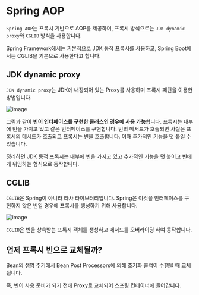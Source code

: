 # Spring AOP

`Spring AOP`는 프록시 기반으로 AOP를 제공하며, 프록시 방식으로는 `JDK dynamic proxy`와 `CGLIB` 방식을 사용합니다.

Spring Framework에서는 기본적으로 JDK 동적 프록시를 사용하고, Spring Boot에서는 CGLIB을 기본으로 사용한다고 합니다.

## JDK dynamic proxy

`JDK dynamic proxy`는 JDK에 내장되어 있는 Proxy를 사용하며 프록시 패턴을 이용한 방법입니다. 

![image](https://user-images.githubusercontent.com/53790137/154936463-c1c9c7bf-233c-4ed3-b206-df1b8c649a15.png)

그림과 같이 **빈이 인터페이스를 구현한 클래스인 경우에 사용 가능**합니다. 프록시는 내부에 빈을 가지고 있고 같은 인터페이스를 구현합니다. 빈의 메서드가 호출되면 사실은 프록시의 메서드가 호출되고 프록시는 빈을 호출합니다. 이때 추가적인 기능을 덧 붙일 수 있습니다.

정리하면 JDK 동적 프록시는 내부에 빈을 가지고 있고 추가적인 기능을 덧 붙이고 빈에게 위임하는 형식으로 동작합니다.

## CGLIB

`CGLIB`은 Spring이 아니라 타사 라이브러리입니다. Spring은 이것을 인터페이스를 구현하지 않은 빈일 경우에 프록시를 생성하기 위해 사용합니다.

![image](https://user-images.githubusercontent.com/53790137/154937169-dc71caec-8782-4c31-a761-9dac15d088dc.png)

`CGLIB`은 빈을 상속받는 프록시 객체를 생성하고 메서드를 오버라이딩 하여 동작합니다. 

## 언제 프록시 빈으로 교체될까?

Bean의 생명 주기에서 Bean Post Processors에 의해 초기화 콜백이 수행될 때 교체됩니다. 

즉, 빈이 사용 준비가 되기 전에 Proxy로 교체되어 스프링 컨테이너에 들어갑니다.